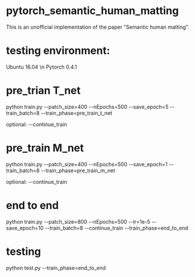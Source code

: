 # pytorch_semantic_human_matting
This is an unofficial implementation of the paper "Semantic human matting". 

# testing environment:
Ubuntu 16.04 \n
Pytorch 0.4.1


# pre_trian T_net
python train.py --patch_size=400 --nEpochs=500 --save_epoch=5 --train_batch=8 --train_phase=pre_train_t_net

optional: --continue_train

# pre_train M_net
python train.py --patch_size=400 --nEpochs=500 --save_epoch=1 --train_batch=8 --train_phase=pre_train_m_net

optional: --continue_train

# end to end
python train.py
--patch_size=800
--nEpochs=500
--lr=1e-5
--save_epoch=10
--train_batch=8
--continue_train
--train_phase=end_to_end


# testing
python test.py --train_phase=end_to_end

